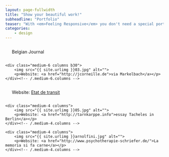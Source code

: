 ```yaml
---
layout: page-fullwidth
title: "Show your beautiful work!"
subheadline: "Portfolio"
teaser: "With <em>Feeling Responsive</em> you don't need a special portfolio template. Just check out the great possibilities of the <a href='http://foundation.zurb.com/docs/components/grid.html'>foundation grid</a> and experiment with it."
categories:
    - design
---
```

<!--more-->

<div class="row t60">
    <div class="medium-6 columns b30">
        <img src="{{ site.urlimg }}01.jpg" alt="">
        <p> Belgian Journal</p>
    </div><!-- /.medium-6.columns -->

    <div class="medium-6 columns b30">
        <img src="{{ site.urlimg }}03.jpg" alt="">
        <p>Website: <a href="http://jcorneille.de">via Markelbach</a></p>
    </div><!-- /.medium-6.columns -->
</div><!-- /.row -->


<div class="row t30">
    <div class="medium-4 columns">
        <img src="{{ site.urlimg }}02.jpg" alt="">
        <p>Website: <a href="http://stilwandel-koeln.de">Etat de transit</a></p>
    </div><!-- /.medium-4.columns -->

    <div class="medium-4 columns">
        <img src="{{ site.urlimg }}05.jpg" alt="">
        <p>Website: <a href="http://tarnkarppe.info">essay Tacheles in Berlin</a></p>
    </div><!-- /.medium-4.columns -->

    <div class="medium-4 columns">
        <img src="{{ site.urlimg }}arnolfini.jpg" alt="">
        <p>Website: <a href="http://www.psychotherapie-schriefer.de/">La memoria si fa carne</a></p>
    </div><!-- /.medium-4.columns -->
</div><!-- /.row -->

